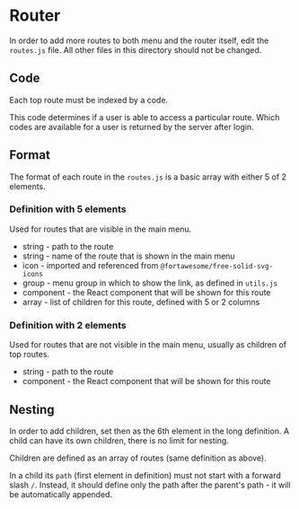 # Router
In order to add more routes to both menu and the router itself, edit the `routes.js` file.
All other files in this directory should not be changed.

## Code
Each top route must be indexed by a code.

This code determines if a user is able to access a particular route.
Which codes are available for a user is returned by the server after login.

## Format
The format of each route in the `routes.js` is a basic array with either 5 of 2 elements.

### Definition with 5 elements
Used for routes that are visible in the main menu.

- string - path to the route 
- string - name of the route that is shown in the main menu 
- icon - imported and referenced from `@fortawesome/free-solid-svg-icons `
- group - menu group in which to show the link, as defined in `utils.js` 
- component - the React component that will be shown for this route
- array - list of children for this route, defined with 5 or 2 columns 

### Definition with 2 elements
Used for routes that are not visible in the main menu, usually as children of top routes.

- string - path to the route
- component - the React component that will be shown for this route

## Nesting
In order to add children, set then as the 6th element in the long definition. A child can have its own children, there is no limit for nesting.

Children are defined as an array of routes (same definition as above).

In a child its `path` (first element in definition) must not start with a forward slash `/`.
Instead, it should define only the path after the parent's path - it will be automatically appended.

